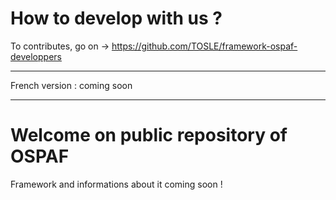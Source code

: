 # How to develop with us ?

To contributes, go on -> https://github.com/TOSLE/framework-ospaf-developpers

______________________________________

French version : coming soon
______________________________________

# Welcome on public repository of OSPAF

Framework and informations about it coming soon !
